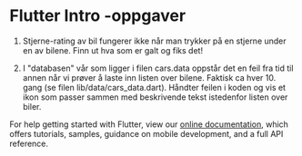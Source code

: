 # Flutter Intro -oppgaver



1. Stjerne-rating av bil fungerer ikke når man trykker på en stjerne under en av bilene. Finn ut hva som er galt og fiks det!

   

2. I "databasen" vår som ligger i filen cars.data oppstår det en feil fra tid til annen når vi prøver å laste inn listen over bilene. Faktisk ca hver 10. gang (se filen lib/data/cars_data.dart). Håndter feilen i koden og vis et ikon som passer sammen med beskrivende tekst istedenfor listen over biler.

   









For help getting started with Flutter, view our
[online documentation](https://flutter.dev/docs), which offers tutorials,
samples, guidance on mobile development, and a full API reference.